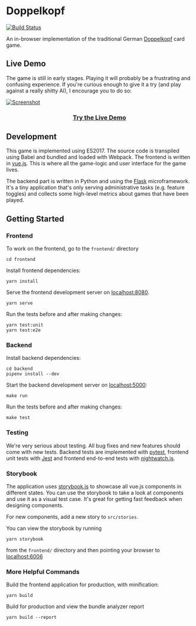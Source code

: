 # Doppelkopf
[![Build Status](https://travis-ci.org/hamvocke/doppelkopf.svg?branch=master)](https://travis-ci.org/hamvocke/doppelkopf)

An in-browser implementation of the traditional German [Doppelkopf](https://en.wikipedia.org/wiki/Doppelkopf) card game.

## Live Demo
The game is still in early stages. Playing it will probably be a frustrating and confusing experience. If you're curious enough to give it a try (and play against a really shitty AI), I encourage you to do so:

[![Screenshot](https://i.imgur.com/TAt8wka.png)](https://doppelkopf.ham.codes/)

<h3 align="center"><a href="https://doppelkopf.ham.codes/">Try the Live Demo</a></h3>

## Development
This game is implemented using ES2017. The source code is transpiled using Babel and bundled and loaded with Webpack. The frontend is written in [vue.js](https://vuejs.org/). This is where all the game-logic and user interface for the game lives.

The backend part is written in Python and using the [Flask](http://flask.pocoo.org/) microframework. It's a tiny application that's only serving administrative tasks (e.g. feature toggles) and collects some high-level metrics about games that have been played.

## Getting Started

### Frontend
To work on the frontend, go to the `frontend/` directory

    cd frontend

Install frontend dependencies:

    yarn install

Serve the frontend development server on [localhost:8080](http://localhost:8080).

    yarn serve

Run the tests before and after making changes:
    
    yarn test:unit
    yarn test:e2e


### Backend
Install backend dependencies:
    
    cd backend
    pipenv install --dev

Start the backend development server on [localhost:5000](http://localhost:5000):

    make run

Run the tests before and after making changes:

    make test


### Testing
We're very serious about testing. All bug fixes and new features should come with new tests. Backend tests are implemented with [pytest](https://docs.pytest.org/), frontend unit tests with [Jest](https://jestjs.io/) and frontend end-to-end tests with [nightwatch.js](https://nightwatchjs.org/).


### Storybook
The application uses [storybook.js](https://storybook.js.org/) to showcase all vue.js components in different states. You can use the storybook to take a look at components and use it as a visual test case. It's great for getting fast feedback when designing components.

For new components, add a new story to `src/stories`.

You can view the storybook by running

    yarn storybook

from the `frontend/` directory and then pointing your browser to [localhost:6006](http://localhost:6006)

### More Helpful Commands

Build the frontend application for production, with minification:

    yarn build

Build for production and view the bundle analyzer report

    yarn build --report

